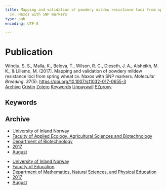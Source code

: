 ```yaml
---
title: Mapping and validation of powdery mildew resistance loci from spring wheat
  cv. Naxos with SNP markers
type: pub
encoding: UTF-8

---
```

<h1>Publication</h1>
<article id="csl-bib-container-DSNRFJH2" class="csl-bib-container">
  <div class="csl-bib-body"> <div class="csl-entry">Windju, S. S., Malla, K., Belova, T., Wilson, R. C., Dieseth, J. A., Alsheikh, M. K., &#38; Lillemo, M. (2017). Mapping and validation of powdery mildew resistance loci from spring wheat cv. Naxos with SNP markers. <i>Molecular Breeding</i>, <i>37</i>(5). <a href="https://doi.org/10.1007/s11032-017-0655-3">https://doi.org/10.1007/s11032-017-0655-3</a></div> </div>
  <div class="csl-bib-buttons">
    <a href="#taxonomy-article-DSNRFJH2" alt="archive" class="csl-bib-button">Archive</a>
    <a href="https://app.cristin.no/results/show.jsf?id=1487926" alt="Cristin" class="csl-bib-button">Cristin</a>
    <a href="http://zotero.org/groups/5881554/items/DSNRFJH2" alt="Zotero" class="csl-bib-button">Zotero</a>
    <a href="#keywords-article-DSNRFJH2" alt="keywords" class="csl-bib-button">Keywords</a>
    <a href="https://nmbu.brage.unit.no/nmbu-xmlui/bitstream/11250/2491122/4/Mapping%20and%20validation%20of%20powdery%20mildew%20resistance%20loci.pdf" alt="Unpaywall" class="csl-bib-button">Unpaywall</a>
    <a href="https://nmbu.brage.unit.no/nmbu-xmlui/bitstream/11250/2491122/4/Mapping%20and%20validation%20of%20powdery%20mildew%20resistance%20loci.pdf" alt="EZproxy" class="csl-bib-button">EZproxy</a>
  </div>
  <div id="csl-bib-meta-container-DSNRFJH2"></div>
</article>
<div id="csl-bib-meta-DSNRFJH2" class="csl-bib-meta">
  <article id="keywords-article-DSNRFJH2" class="keywords-article">
    <h1>Keywords</h1>
    
  </article>
  <article id="taxonomy-article-DSNRFJH2" class="taxonomy-article">
    <h1>Archive</h1>
    <ul>
      <li><a href="{{< params subfolder >}}en/archive/?key=3DCRN523">University of Inland Norway</a></li>
      <li><a href="{{< params subfolder >}}en/archive/?key=T77LXH6D">Faculty of Applied Ecology, Agricultural Sciences and Biotechnology</a></li>
      <li><a href="{{< params subfolder >}}en/archive/?key=VL6KDQ85">Department of Biotechnology</a></li>
      <li><a href="{{< params subfolder >}}en/archive/?key=7JIN2WXW">2017</a></li>
      <li><a href="{{< params subfolder >}}en/archive/?key=9AL4F5W5">August</a></li>
    </ul>
    <ul>
      <li><a href="{{< params subfolder >}}en/archive/?key=3DCRN523">University of Inland Norway</a></li>
      <li><a href="{{< params subfolder >}}en/archive/?key=WYNZA47F">Faculty of Education</a></li>
      <li><a href="{{< params subfolder >}}en/archive/?key=LLA4BC9U">Department of Mathematics, Natural Sciences, and Physical Education</a></li>
      <li><a href="{{< params subfolder >}}en/archive/?key=TEIZSJNQ">2017</a></li>
      <li><a href="{{< params subfolder >}}en/archive/?key=KY5DPGD2">August</a></li>
    </ul>
  </article>
</div>
